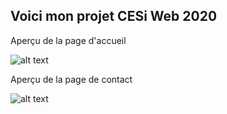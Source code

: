 ## Voici mon projet CESi Web 2020


Aperçu de la page d'accueil 

![alt text](https://raw.githubusercontent.com/nathan-jolivat/cesiweb2020/master/assets/imgs/readme/screenshot-1.png)

Aperçu de la page de contact

![alt text](https://raw.githubusercontent.com/nathan-jolivat/cesiweb2020/master/assets/imgs/readme/screenshot-2.png)
